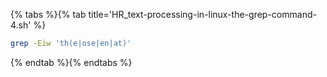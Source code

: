 {% tabs %}{% tab title='HR_text-processing-in-linux-the-grep-command-4.sh' %}

```sh
grep -Eiw 'th(e|ose|en|at)'
```

{% endtab %}{% endtabs %}
